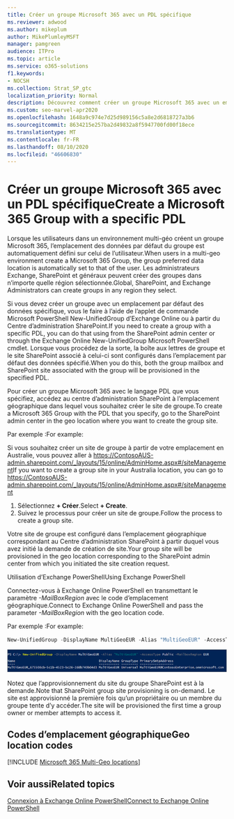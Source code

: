 ```yaml
---
title: Créer un groupe Microsoft 365 avec un PDL spécifique
ms.reviewer: adwood
ms.author: mikeplum
author: MikePlumleyMSFT
manager: pamgreen
audience: ITPro
ms.topic: article
ms.service: o365-solutions
f1.keywords:
- NOCSH
ms.collection: Strat_SP_gtc
localization_priority: Normal
description: Découvrez comment créer un groupe Microsoft 365 avec un emplacement de données par défaut spécifié dans un environnement multi-géo.
ms.custom: seo-marvel-apr2020
ms.openlocfilehash: 1648a9c974e7d25d989156c5a8e2d6818727a3b6
ms.sourcegitcommit: 8634215e257ba2d49832a8f5947700fd00f18ece
ms.translationtype: MT
ms.contentlocale: fr-FR
ms.lasthandoff: 08/10/2020
ms.locfileid: "46606830"
---
```

# <a name="create-a-microsoft-365-group-with-a-specific-pdl"></a><span data-ttu-id="75641-103">Créer un groupe Microsoft 365 avec un PDL spécifique</span><span class="sxs-lookup"><span data-stu-id="75641-103">Create a Microsoft 365 Group with a specific PDL</span></span>

<span data-ttu-id="75641-104">Lorsque les utilisateurs dans un environnement multi-géo créent un groupe Microsoft 365, l’emplacement des données par défaut du groupe est automatiquement défini sur celui de l’utilisateur.</span><span class="sxs-lookup"><span data-stu-id="75641-104">When users in a multi-geo environment create a Microsoft 365 Group, the group preferred data location is automatically set to that of the user.</span></span> <span data-ttu-id="75641-105">Les administrateurs Exchange, SharePoint et généraux peuvent créer des groupes dans n’importe quelle région sélectionnée.</span><span class="sxs-lookup"><span data-stu-id="75641-105">Global, SharePoint, and Exchange Administrators can create groups in any region they select.</span></span> 

<span data-ttu-id="75641-106">Si vous devez créer un groupe avec un emplacement par défaut des données spécifique, vous le faire à l’aide de l’applet de commande Microsoft PowerShell New-UnifiedGroup d’Exchange Online ou à partir du Centre d’administration SharePoint.</span><span class="sxs-lookup"><span data-stu-id="75641-106">If you need to create a group with a specific PDL, you can do that using from the SharePoint admin center or through the Exchange Online New-UnifiedGroup Microsoft PowerShell cmdlet.</span></span> <span data-ttu-id="75641-107">Lorsque vous procédez de la sorte, la boîte aux lettres de groupe et le site SharePoint associé à celui-ci sont configurés dans l’emplacement par défaut des données spécifié.</span><span class="sxs-lookup"><span data-stu-id="75641-107">When you do this, both the group mailbox and SharePoint site associated with the group will be provisioned in the specified PDL.</span></span>

<span data-ttu-id="75641-108">Pour créer un groupe Microsoft 365 avec le langage PDL que vous spécifiez, accédez au centre d’administration SharePoint à l’emplacement géographique dans lequel vous souhaitez créer le site de groupe.</span><span class="sxs-lookup"><span data-stu-id="75641-108">To create a Microsoft 365 Group with the PDL that you specify, go to the SharePoint admin center in the geo location where you want to create the group site.</span></span>

<span data-ttu-id="75641-109">Par exemple :</span><span class="sxs-lookup"><span data-stu-id="75641-109">For example:</span></span>

<span data-ttu-id="75641-110">Si vous souhaitez créer un site de groupe à partir de votre emplacement en Australie, vous pouvez aller à https://ContosoAUS-admin.sharepoint.com/_layouts/15/online/AdminHome.aspx#/siteManagement</span><span class="sxs-lookup"><span data-stu-id="75641-110">If you want to create a group site in your Australia location, you can go to https://ContosoAUS-admin.sharepoint.com/_layouts/15/online/AdminHome.aspx#/siteManagement</span></span>

1. <span data-ttu-id="75641-111">Sélectionnez **+ Créer**.</span><span class="sxs-lookup"><span data-stu-id="75641-111">Select **+ Create**.</span></span>
2. <span data-ttu-id="75641-112">Suivez le processus pour créer un site de groupe.</span><span class="sxs-lookup"><span data-stu-id="75641-112">Follow the process to create a group site.</span></span>

<span data-ttu-id="75641-113">Votre site de groupe est configuré dans l’emplacement géographique correspondant au Centre d’administration SharePoint à partir duquel vous avez initié la demande de création de site.</span><span class="sxs-lookup"><span data-stu-id="75641-113">Your group site will be provisioned in the geo location corresponding to the SharePoint admin center from which you initiated the site creation request.</span></span> 

<span data-ttu-id="75641-114">Utilisation d’Exchange PowerShell</span><span class="sxs-lookup"><span data-stu-id="75641-114">Using Exchange PowerShell</span></span> 

<span data-ttu-id="75641-115">Connectez-vous à Exchange Online PowerShell en transmettant le paramètre *-MailBoxRegion* avec le code d’emplacement géographique.</span><span class="sxs-lookup"><span data-stu-id="75641-115">Connect to Exchange Online PowerShell and pass the parameter *-MailBoxRegion* with the geo location code.</span></span>

<span data-ttu-id="75641-116">Par exemple :</span><span class="sxs-lookup"><span data-stu-id="75641-116">For example:</span></span> 

```PowerShell
New-UnifiedGroup -DisplayName MultiGeoEUR -Alias "MultiGeoEUR" -AccessType Public -MailboxRegion EUR 
```

![Capture d’écran de la cmdlet PowerShell New-UnifiedGroup avec la syntaxe](media/multi-geo-new-group-with-pdl-powershell.png)

<span data-ttu-id="75641-118">Notez que l’approvisionnement du site du groupe SharePoint est à la demande.</span><span class="sxs-lookup"><span data-stu-id="75641-118">Note that SharePoint group site provisioning is on-demand.</span></span> <span data-ttu-id="75641-119">Le site est approvisionné la première fois qu’un propriétaire ou un membre du groupe tente d’y accéder.</span><span class="sxs-lookup"><span data-stu-id="75641-119">The site will be provisioned the first time a group owner or member attempts to access it.</span></span>

## <a name="geo-location-codes"></a><span data-ttu-id="75641-120">Codes d’emplacement géographique</span><span class="sxs-lookup"><span data-stu-id="75641-120">Geo location codes</span></span>

[!INCLUDE [Microsoft 365 Multi-Geo locations](includes/office-365-multi-geo-locations.md)]

## <a name="related-topics"></a><span data-ttu-id="75641-121">Voir aussi</span><span class="sxs-lookup"><span data-stu-id="75641-121">Related topics</span></span>

[<span data-ttu-id="75641-122">Connexion à Exchange Online PowerShell</span><span class="sxs-lookup"><span data-stu-id="75641-122">Connect to Exchange Online PowerShell</span></span>](https://docs.microsoft.com/powershell/exchange/exchange-online/connect-to-exchange-online-powershell/connect-to-exchange-online-powershell)
